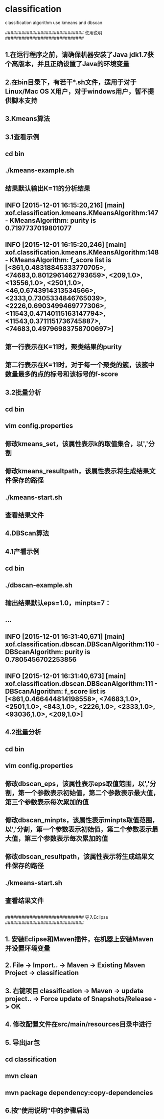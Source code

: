 # classification
classification algorithm use kmeans and dbscan

#############################		使用说明		#############################
##
##	1.在运行程序之前，请确保机器安装了Java jdk1.7获个高版本，并且正确设置了Java的环境变量
##
##	2.在bin目录下，有若干*.sh文件，适用于对于Linux/Mac OS X用户，对于windows用户，暂不提供脚本支持
##
##	3.Kmeans算法
##		3.1查看示例
##			cd bin
##			./kmeans-example.sh
##
##		结果默认输出K=11的分析结果
##		INFO  [2015-12-01 16:15:20,216] [main] xof.classification.kmeans.KMeansAlgorithm:147 - KMeansAlgorithm: purity is 0.7197737019801077
##		INFO  [2015-12-01 16:15:20,246] [main] xof.classification.kmeans.KMeansAlgorithm:148 - KMeansAlgorithm: f_score list is [<861,0.48318845333770705>, <74683,0.8012961462793659>, <209,1.0>, <13556,1.0>, <2501,1.0>, <46,0.6743914313534566>, <2333,0.7305334846765039>, <2226,0.6903499469777306>, <11543,0.47140115163147794>, <11543,0.3711151736745887>, <74683,0.49796983758700697>]
##
##		第一行表示在K=11时，聚类结果的purity
##		第二行表示在K=11时，对于每一个聚类的簇，该簇中数量最多的点的标号和该标号的f-score
##
##		3.2批量分析
##			cd bin
##			vim config.properties
##				修改kmeans_set，该属性表示k的取值集合，以','分割
##				修改kmeans_resultpath，该属性表示将生成结果文件保存的路径
##			./kmeans-start.sh
##			查看结果文件
##
##	4.DBScan算法
##		4.1产看示例
##		cd bin
##		./dbscan-example.sh
##		输出结果默认eps=1.0，minpts=7：
##		...
##		INFO  [2015-12-01 16:31:40,671] [main] xof.classification.dbscan.DBScanAlgorithm:110 - DBScanAlgorithm: purity is 0.7805456702253856
##		INFO  [2015-12-01 16:31:40,673] [main] xof.classification.dbscan.DBScanAlgorithm:111 - DBScanAlgorithm: f_score list is [<861,0.466444814198558>, <74683,1.0>, <2501,1.0>, <843,1.0>, <2226,1.0>, <2333,1.0>, <93036,1.0>, <209,1.0>]
##
##		4.2批量分析
##			cd bin
##			vim config.properties
##				修改dbscan_eps，该属性表示eps取值范围，以','分割，第一个参数表示初始值，第二个参数表示最大值，第三个参数表示每次累加的值
##				修改dbscan_minpts，该属性表示minpts取值范围，以','分割，第一个参数表示初始值，第二个参数表示最大值，第三个参数表示每次累加的值
##				修改dbscan_resultpath，该属性表示将生成结果文件保存的路径
##			./kmeans-start.sh
##			查看结果文件
##
##
##
#############################		导入Eclipse		#############################
##
##	1. 安装Eclipse和Maven插件，在机器上安装Maven并设置环境变量
##	2. File -> Import.. -> Maven -> Existing Maven Project -> classification
##	3. 右键项目 classification -> Maven -> update project.. -> Force update of Snapshots/Release -> OK
##	4. 修改配置文件在src/main/resources目录中进行
##	5. 导出jar包
##		cd classification
##		mvn clean
##		mvn package dependency:copy-dependencies
##	6.按"使用说明"中的步骤启动
##
##
##
